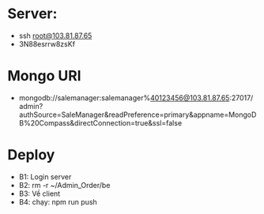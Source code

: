 # Server:

-   ssh root@103.81.87.65
-   3N88esrrw8zsKf

# Mongo URI

-   mongodb://salemanager:salemanager%40123456@103.81.87.65:27017/admin?authSource=SaleManager&readPreference=primary&appname=MongoDB%20Compass&directConnection=true&ssl=false

# Deploy

-   B1: Login server
-   B2: rm -r ~/Admin_Order/be
-   B3: Về client
-   B4: chạy: npm run push
